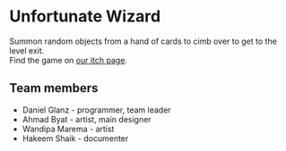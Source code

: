 # Unfortunate Wizard
Summon random objects from a hand of cards to cimb over to get to the level exit.\
Find the game on [our itch page](https://st10034305.itch.io/unfortunate-wizard).
## Team members
* Daniel Glanz - programmer, team leader
* Ahmad Byat - artist, main designer
* Wandipa Marema - artist
* Hakeem Shaik - documenter
